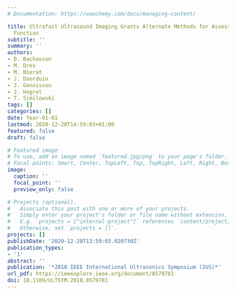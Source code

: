 ```yaml
---
# Documentation: https://wowchemy.com/docs/managing-content/

title: Ultrafast Ultrasound Imaging Grants Alternate Methods for Assessing Diaphragm
  Function
subtitle: ''
summary: ''
authors:
- D. Bachasson
- M. Dres
- M. Nierat
- J. Doorduin
- J. Gennisson
- J. Hogrel
- T. Similowski
tags: []
categories: []
date: Year-01-01
lastmod: 2020-12-20T14:59:03+01:00
featured: false
draft: false

# Featured image
# To use, add an image named `featured.jpg/png` to your page's folder.
# Focal points: Smart, Center, TopLeft, Top, TopRight, Left, Right, BottomLeft, Bottom, BottomRight.
image:
  caption: ''
  focal_point: ''
  preview_only: false

# Projects (optional).
#   Associate this post with one or more of your projects.
#   Simply enter your project's folder or file name without extension.
#   E.g. `projects = ["internal-project"]` references `content/project/deep-learning/index.md`.
#   Otherwise, set `projects = []`.
projects: []
publishDate: '2020-12-20T13:59:03.020730Z'
publication_types:
- '1'
abstract: ''
publication: '*2018 IEEE International Ultrasonics Symposium (IUS)*'
url_pdf: https://ieeexplore.ieee.org/document/8579781
doi: 10.1109/ULTSYM.2018.8579781
---
```

